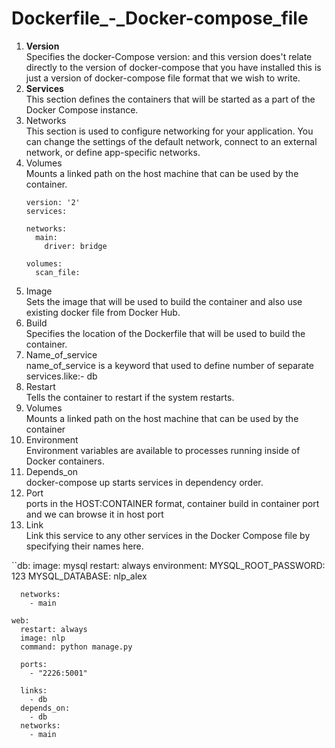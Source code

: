 # Dockerfile_-_Docker-compose_file
<ol>
<li><strong>Version </strong></br>  
Specifies the docker-Compose version: and this version does't relate directly to the version of docker-compose that you have installed this is just a version of docker-compose file format that we wish to write. </li>
<li><strong>Services</strong></br>
This section defines the containers that will be started as a part of the Docker Compose instance.</li>
<li>Networks </br> 
This section is used to configure networking for your application. You can change the settings of the default network, connect to an external network, or define app-specific networks.</li>
<li>Volumes </br> 
Mounts a linked path on the host machine that can be used by the container. </li>

```
version: '2'
services:

networks:
  main:
    driver: bridge

volumes:
  scan_file:
```

<li>Image</br>  
Sets the image that will be used to build the container and also use existing docker file from Docker Hub.</li>
<li>Build </br> 
Specifies the location of the Dockerfile that will be used to build the container.</li>
<li>Name_of_service </br>  
name_of_service is a keyword that used to define number of separate services.like:- db</li>
<li>Restart </br> 
Tells the container to restart if the system restarts.</li>
<li>Volumes</br> 
Mounts a linked path on the host machine that can be used by the container</li>
<li>Environment </br>  
Environment variables are available to processes running inside of Docker containers.</li>
<li>Depends_on </br> 
docker-compose up starts services in dependency order.</li>
<li>Port  </br> 
ports in the HOST:CONTAINER format, container build in container port and we can browse it in host port</li>
<li>Link </br> 
Link this service to any other services in the Docker Compose file by specifying their names here.</li>
</ol>

``db:
      image: mysql
      restart: always
      environment:
        MYSQL_ROOT_PASSWORD: 123
        MYSQL_DATABASE: nlp_alex
      
      networks:
        - main

    web:
      restart: always
      image: nlp
      command: python manage.py
      
      ports:
        - "2226:5001"

      links:
        - db
      depends_on:
        - db
      networks:
        - main

```
